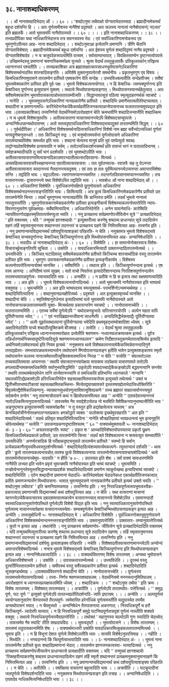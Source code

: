 ## ३८. नानाशब्दाधिकरणम्
। । ओं नानाशब्दादिभेदात् ओं । । ६० । ।
'शब्दोऽनुमा तथैवाक्षो योग्यताभेदतस्सदा ।
ब्रह्मादीनामेकमर्थं बहुधा दर्शयन्ति हि । ।
अतः पूर्णत्वमीशस्य नानैवैषां प्रदृश्यते ।
अतः फलस्य नानात्वं नानैबोपासनं( ना)यत' इति ब्रह्मतर्के ।
अतो भूमत्वमपि नानैवोपास्यते । । ६० । ।
। । इति नानाशब्दाधिकरणम् । । ३८ । ।
तत्त्वप्रदीपिका
यथा नाधिकारिभेदात्तत्र तत्र सवनत्रयस्य भेदः । एवं सर्वाधिकारिणामप्येकरूप एव
भूमगुणोऽपीत्यत आह- नाना शब्दादिभेदात् । । शब्दोऽनुमाऽक्ष इत्येतानि प्रमाणानि । त्रीणि
चैतानि योग्यताविशेषात् । ब्रह्मादीनामेकैकमर्थं बहुधा दर्शयन्ति । अत ईशस्य पूर्णत्वं शब्दादिदृश्यं
नानैव प्रदृश्यते । योग्यताबिशेषादेव । न च क्रतुवदेकरूपत्वमिति वाच्यम् । सर्वसाम्याभावात् ।
विवक्षितसाम्येन दृष्टान्तत्वोपपत्तेः । उच्छिमभेदस्तु प्रमाणानां श्रवणास्किममपेक्ष्य युज्यते । श्रुत्वा
वेदार्थं तस्तुकूलतर्कैः प्रतिकूलतर्कान् परिहृत्य ध्यानानन्तरं पश्यतीति । ।
तत्त्वप्रकाशिका
अत्र ब्रह्मासाक्षात्कारसाधनभूमोपासनेऽधिकारिणां बिशेषसमर्थनादस्ति शास्त्रादिसङ्गतिः ।
अविशेषे तूक्तानुपपत्तेरसौ समर्थनीयः । प्रकृतभूमगुण एव विषयः । किमधिकारिणामुपासने
तारतम्येन प्रतीयते एक्यकारेण वेति सन्देहः । उभयविधबल्पतीतिः सन्देहवीजम् । सर्वेषां
भूमत्वमेक्यकारेण प्रतीयत इति पूर्वः पक्षः । भूमत्वे विशेषकल्पनायोगात् । न हि केषाञ्चि-
त्सम्यक्पूर्णानन्द इति केषाञ्चित् पूर्णानन्द इत्युपासनं युक्तम् । तथात्वे मिथ्योपासनप्रसङ्गात् ।
मिथ्योपासनस्यानर्थहेतुत्वात् । अतः सर्वेषामेक्यकारेण भूमत्वोपासकत्वान्नोस्ततारतम्यीःमति ।
सिद्धान्तयत्सूत्रं पठित्वा स्मृत्युदाहरणर्थकं व्याचष्टे । । नानेति । । भूमत्वमुपासनेऽधिकारिणां
नानाप्रकारेणैव प्रतीयते । शब्दादिभिः प्रमाणैस्तत्यतीतेरेष्टव्यत्वात् । शब्दादीनां च प्रमाणानामधि-
कारिभेदेनानेकधैकैकार्थप्रतीतिजनकत्वान्नानोपासनाच्च फलतारतम्यमुपपद्यत इति भावः ।(तत्त्वप्रकाशिका)
तत्त्वनिर्णयो वेदार्थनियमोऽपरोक्षज्ञानं चेति क्रमभावीनि शब्दादिजन्यानीति शब्दाल्किमः । न च
धूमत्वे विशेषानुपपत्तिः । अतीतवत्सराणां मासानामानन्त्येऽपि बिशेषवदत्राप्युपपत्तेः ।
अन्यानिषेधान्नान्यथोपासनम् । अतो स्तत्वदृष्टावधिकारिणां विशेषसद्भावाद्युक्तं तारतम्यमिति
सिद्धम् । । ६० । ।
गुर्वर्थदीपिका ।'
अधिकारिणां विशेषसमर्थनादित्यत्राधिकारिणां विशेषो नाम ब्रह्मा सर्वेभ्योऽप्यधिकां
पूर्णतां भगवद्रुणेष्वनुसन्धत्ते । ततः किञ्चिदूनं रुद्रः । एवं मनुष्योत्तमपर्यन्तं पूर्णत्वोपासने
अधिकारिणां तारतम्याख्यविशेषः समर्थ्यत इति भावः । शब्दानां चेत्यस्य मानुषं प्रति भुवं
पश्येत्युतो श्वाब्दः तद्योग्यप्रदेशविशेषमेव प्रत्याययति न सर्वम् । ततोऽप्यधिकदर्शनसमर्थं
प्रति तावन्तं भागं न पातालादिभागम् । सर्वज्ञक्रष्यादीन्प्रति तु सर्वं भागं प्रदर्शयति । एवं
भूमशब्दोऽपीति भावः । अतीतवत्सरवासराणामित्यत्रानादिकालमारभ्यातीतवत्सरदिवसाना-
मित्यर्थः । अव्यवहितवत्सरवासरैस्सहाप्यनन्ता एवातीतवत्सरवासराः । ततः पूर्वतनवत्स-
रवासरैः सह तु येऽनन्ता अतीतवत्सरवासरा स्तदानन्त्यं नैतदानन्त्यसदृशम् । एवं ततः ज्ञ
ततः पूर्वमित्यानन्त्येऽप्यनन्ता अवान्तरविशेषाः सन्ति । तद्वदिति भावः । यद्वाऽतीतव-
त्सराणामप्यानन्त्यमस्ति । तदन्तर्गतदिवसानामप्यानन्त्यमस्ति । तत्र वत्सरानन्त्या-
द्वासरानन्त्ये यथा विशेषोऽस्ति तद्वदिति भावः । ।
भावबोधः
ओं नाना शब्दादिभेदात् ओं । । ६० । । अधिकारिणां विशेषेति । पूर्वाधिकरणोपक्षिप्ते
छूगुणोपासने अधिकारिणां विशेषसमर्थनादनन्तरसङ्गतिरिति भावः । किमित्यादि । अत्र
छूत्वं किमधिकारिणामेकप्रकारेणैव प्रतीयते उत तारतम्येनेति चिन्ता । तदर्थं भूमगुणस्य
नानात्वप्रतीतिः किं भ्रान्तिरुत प्रमेति । तदर्थं भूमत्वे नानात्वं नास्तुतास्तीति ।
भूमगुणोपासकानामेकप्रकारेणैव प्रतीयत इत्यङ्गीकार्यं विशेषस्याकल्पनोपपत्तेरिति न्याय-
विवरणानुसारेण पूर्वपक्षमाह- सर्वेषामित्यादिना । अधिकारिभेदेनेति । अनेन यावानेवाधि-
कारेष्विति न्यायविवरणोदाहृतस्मृतितात्पर्यमप्युःता भवति । ।
ननु प्रत्यक्षस्य सर्वप्रमाणोपजीवित्वेन सूत्रे '' प्रत्यक्षादिभेदात् ' इति वक्तव्यम् । यदि
'' तन्मुख्यं ज्ञानशब्दयोः '' इत्युक्तरीत्या करणेषु शब्दस्य प्राधान्यात् सूत्रे तदादित्वेन ग्रहणं
तर्हि स्मृतावनुमानस्य शब्दानन्तरं तदनन्तरं च प्रत्यक्षस्य ग्रहणे किं निमित्तमित्यत आह-
तत्त्वर्णय इति । ।
ननु प्रमाणान्यप्यविद्यमानमर्थं दशेयपुरित्याशङ्कां परिहरति- न चेति । ननूक्तमत्र भूमत्वे
विशेषसद्भावे केषाञ्चित् सभ्यवपूर्णानन्दः केषाञ्चित् किञ्चित्पूर्णानन्द इति मिथ्योपासनमित्यत
आह- अन्यानिषेधादिति । । ३८ । ।
भावदीपः
अं नानाशब्दादिभेदात् अं- । । ६० । । विशेषेति । । ज्ञ सामान्येनोक्तस्यात्र विशेष-
विचारार्च्छ्रसङ्गतिरपि सूचिता । । उक्तेति । । यावदधिकारमित्यादौ उक्तानन्दादितारतम्येत्यर्थः
। । उभयविधेति । । किञ्चित् घटादिवस्तु सर्वेषामेकप्रकारेणैव प्रतीयते किञ्चिच्च शास्त्रार्थादिकं
वस्तु तारतम्येन प्रतीयत इति भावः । भूमगुणः उपासकानामेकप्रकारेणैव प्रतीयत
इत्यङ्गीकार्यम् । विशेषस्य कल्पनोपपत्तेरित्यन्यत्रोक्तं व्यनक्ति । । सर्वेषामिति । । तथात्व
इति । । किञ्चित्पूर्णानन्दत्व इत्यर्थः । एष परम आनन्दः । अनिर्देश्यं परमं सुखम् । यतो
वाचो निवर्तन्त इत्यादेरीशानन्दस्य निरतिशयपूर्णानन्दत्वेन तरतमभावापन्नपूर्णत्व-
स्याभावादिति भावः । । अनर्थेति । । न प्रतीके न हि स इत्यत्र तथा वक्ष्यमाणत्वादिति
भावः । । अत इति । । भूमत्वे विशेषकल्पनायोगादित्यर्थः । । अतो भूमत्चमपि नानैवोपास्यत
इति भाष्यार्थ वक्तुमाह । । भूमत्चमिति । । अत इति भाष्यपदस्य स्मत्युक्तार्थ-
परामर्शिनोऽन्यमप्यर्थमाह । । शब्दादिभिरित्यादिना । । शब्दानुमानप्रत्यक्षैरित्यर्थः ।
प्रदृश्यते । अत इत्युक्तस्मृत्यर्थं व्यनक्ति । । शब्दादीनां चेति । । स्मृतिशेषानुरोधेनात
इत्यादिभाष्यं यतो भूमत्वमपि नानैवोपास्यते अतो नानोपासनात्कलतारतम्यमपि युक्त-
मित्यर्थतया प्रकारान्तरेण व्याचष्टे । । नानोपासनाच्चेति । । फलतारतम्यमिति । । एतच्च सर्वेषां
पूर्णत्वेऽपि '' यथोदचनकुभादेः सरित्सागरयोरपि । अल्पेन महता वापि पूर्तिर्वोग्यतया
भवेत् ' । । '' एवं नरादिब्रह्मान्तजीवानां साधनैरपि । अनादिसिद्धैर्भक्त्याद्यैः पूर्तिर्योग्यतया
भवेत्' ' । । '' अल्पैः पूइर्तस्तथाल्पानां पूर्तियोग्यतया भवेदिति प्रथमवृहद्भाष्योक्तदिशा
ध्येयम् । सूत्रे अक्षादिभेदादिति वाच्ये शब्दादीत्युक्तिक्रमे बीजमाह । । तत्वेति । । वेदार्थं
श्रुत्वा तस्तुकूलतर्कैः प्रतिकूलतर्कान् परिहृत्य ध्यानानन्तरमपरोक्षतः प्रत्येतीति श्रवणमन-
नध्यानफलक्रमात्कम इत्यर्थः । पूर्वत्र तन्निर्धारणार्थनियमसादृष्टेरित्यादिसूत्रे श्रवणमननध्यानफलान'' क्रमेण निर्देशात्तस्तुकणमेतत्तत्वर्क्त्यिय इत्यादि ' अर्थनियमोऽयमेवास्यार्थ इति
नियम इत्यर्थः ' ननूक्तमत्र थत्वे विशेषकल्पनायामेकैकस्मिन्नेवानन्दादिगुणे तत्तद्यह्येतर-
तमभावापन्नथत्वस्याभावेन तथोपासने ष्णियोपासनाप्रसङ्ग इतीति भावेन प्रत्युक्तशङ्काश्य
स्मृतौ तथोपासनेन फलस्य नानात्वमेवास्तीत्युक्तिक्त्यसमाधिना निराह '' न चेति ''
वत्सेति '' संवत्सरोऽस्तः तच्चयपतितमासा अप्यनन्ताः ' तथापि संवत्सरानन्त्यापेक्षया
मासक्त्य तदपेक्षया वासरणामले ततोऽपि क्ष्णलवादीनामक्त्यमधिकमिति
सर्वानुभवसिद्धमिति ' प्रकृतेऽपि श्यवदाच्चाद्येकैकङ्ख्येऽपि बद्ध्यनत्यानि सन्त्येव ' तथापि
तत्तथक्चेतद्घेधेन तानि तान्येवानन्त्यानि तं तमधिकलिं प्रतिभान्ति ध्यानकाले '
नान्यानि ' यथलकोटिर्द्यप्रकाशोऽपि हरिरधिकारिभेदेन सहस्रलक्षामितभास्करोपम
इत्युच्यते तथेत्यर्थः ' उक्तं च द्वितीच्मीताभाष्यटीकायां सहसलक्षामितकच्चिन्त-
मित्येतद्व्याख्यावसरे द्रस्तरुषयह्येताभेदात्विधोक्तिरिति ' विवृतमेतद्वैशेषिकाधिकणानु-
व्याख्यानसुधयोरणुत्वाविशत्युक्तिप्रकणे ' तच्च ब्रह्मपरं साक्षात्सर्वानन्त्ययुतं सदेक्त्येन
ग्रन्येन ' ननु तावन्मात्रोपासने कथं न ह्मियोपासनमित्यत आह '' अन्येति ''
एतावदेवास्यानन्त्यं नातोऽधिकमित्यनुपासनादित्यर्थः ' तावत्त्वमेव नैव स्याद्देशेऽप्येतन्न नो
मतमिति वैशेषिकनयानुभाष्यत्सैरिति भावः ' अङ्गुष्टमात्र इत्युपासनमपि व्यक्त्यपेक्षयैव ' न
तु वस्तुत इति हद्यपेक्षयेत्यत्र व्यस्तम् ' अत्र केनचिदर्वाचीनेनोस्तक्ष्णालग्नताप्रकारः
क्ष्णकोद्धारे व्यक्तः ' फलोक्त्या द्व्यर्थमुपसहरति '' अत इति '' शब्दादिभेदादित्यर्थः '
तदर्थः प्रतिवृत शब्दादिभिरित्यादिना ' नानेति सौत्रप्रतिज्ञायां भावप्रधानत्वं भूम
इत्यनुवृत्तिं चोपेत्यार्थमाह '' थत्वेति '' उपासनाप्रकणादृष्टाविश्यतम् '' ६० ''
वाक्यार्थमुक्तावली
५- नानाशब्दादिभेदात् अं- ३ - ३ - ६० '' अत्रलरसङ्गतिः स्पष्ट' । प्रकृत श '
आच्चादिविशेषतयोपास्यतया प्रकृतो छूक्ष्णः किमधिकालिमेकप्रकाले प्रतीयते, उत
तारतम्येनेति चिन्ता ' तदर्थं क्ले विशेषकल्पना न क्त्यवत्युत सम्भवतीति '
उभयविधेति ' अनर्प्यरत्रादिकं हि परीक्षकदृष्ट्यनुसले तारतम्येन प्रतीयते ' स्तम्भो हि
सर्वान् प्रत्येकप्रकाणैत्युभयविधवस्तुदर्शनमित्यर्थः ' शब्दादिभेदादित्यंशव्यावर्त्यमकल्पने-
त्युस्तन्यायं दर्शयति ' - थत्व इति ' छूत्वे तारतम्यकल्पनायन्नोत् ततश्च छूत्वे
विशेषकल्पनायाः तारतम्येनोपासनायाश्चायशोदित्यर्थः ' थत्वे तारतम्येनोपासनाच्चेमुप-
पादयति ' न हीति '७ ०-. । उपास्यत इति शेषः । सर्वं वाक्यं सावधारणमिति नानैवेति
लभ्यत इति भावेन प्रवृत्तं भूमत्चमपि नानैवोपास्यत इति भाष्यं व्याचष्टे । भूमत्वमिति ।
तज्ज्ञेत्वेनानूनतेस्युस्तसिद्धानान्यायप्रदर्शकं शब्दादिभेदादित्यंशं प्रमाणेन व्याकुर्वच्छब्द
इत्यादिभाष्यं व्याचष्टे । शब्दादिभिरिति । एतेन शब्दादीनां प्रमाणानां भेदादधि-
कारिभेदमपेक्ष्य भेदादनेकधा एकार्थप्रतीतिजनकत्वात् प्रतीतेः प्रमाणजन्यत्वेन मिथ्योपासना-
भावात् भूमत्यमुपासने नानाप्रकारेणैव प्रतीयते इत्यर्थ उक्तो भवति । '' शब्दोऽनुमा
तथैवात्र' ' इति क्रमनियामकमाह । तत्वनिर्णय इति । ननु निरवधिकपूर्णत्वरूपभूमत्वस्यैक-
प्रकारत्वात् प्रमाणान्यपि विद्यमानमर्थं कथं दशेयपुरित्यत आह । न चेति । यथा वत्सराणां
मासानां चानन्त्येऽप्येकैकवत्सरस्य द्बादशमासात्मकत्वेन वत्सरानन्त्यात् मासानन्त्ये
विशेषोऽस्ति । एवमानन्दादौ स्वस्वाधिकारानुसारेणोपस्थिते पूर्णत्वेऽपि विशेषो विद्यत इति
भावः । ननु स्वस्वाधिकारानुसारेणोपस्थिते पूर्णत्वस्य मासानन्त्यापेक्षया वत्सरानन्त्यस्येवा-
सम्यक्पूर्णत्वेन केषाञ्चिन्मिथ्योपासनाप्रसङ्ग इत्यत आह । अन्येति ।
तत्त्वसुबोधिनी
५- नानाशब्दादिभेदात् मे । अधिकारिणां विशेषेति । पूर्वाधिकरणोक्तभूमुगुणोपासने
अधिकारिणां विशेषसमर्थनान्दननन्तरसङ्गतिरिति भावः । उक्तानुपपत्तेरिति । उक्तातार-
तम्यानुपपत्तेरित्यर्थः । कुतो न इत्यत आह । तथात्वेति । ननु प्रत्यक्षस्य सर्वप्रमाणोप-
जीवित्वेन सूत्रे प्रत्यक्षादिभेदादिति वक्तव्यम् । यदि तन्मुख्यमित्युत्तारीत्या करणेषु शब्दस्य
प्रधान्यात् सूत्रे तदादित्वेन ग्रहणम् । तर्हि स्मृतावनुमानस्य शब्दानन्तरं तदनन्तरं च
प्रत्यक्षस्य ग्रहणे किं निमित्तमित्यत आह । तत्वनिर्णय इति । ननु प्रमाणान्यप्यविद्यमानार्थं
दर्शयेयुः इत्याशङ्क्य परिहरति । नचेति । विशेषवदतीतवत्सराणामानन्त्येऽपि अन्योन्यं
अवान्तरविशेषवदित्यर्थः । नन्वत्र भूमत्वे विशेषसद्भावे केषाञ्चित् किञ्चित्पूर्णानन्द इति
मिथ्योपासनप्रसङ्ग इत्यत आह । नान्यनिषेधकत्वादिति । । ३८ । ।
वाक्यार्थविवरणम्
विशेषः तारतम्यम् । अन्यथा भूमोपासने अधिकारविशेषाभावे । । उक्तेति । ।
उपासकतारतम्येत्यर्थः । । उभयविधेति । । दूरस्थं वस्तु दूरवर्तिभिस्तारतम्येन प्रतीयते ।
समीपस्थं वस्तु सर्वैरकप्रकारेण प्रतीयत इत्यर्थः । शब्दादिभेदादिति सूत्रखण्डार्थमाह । ।(वाक्यार्थविवरणत्रे
शब्दादीनां चेति । । नानोपासनाच्चेति । । पूर्णत्वस्य तरतमभावेनोपासनादित्यर्थः । तत्त्व-
निर्णय श्रवणरूपशब्दफलम् । वेदार्थनियमो मननरूपानुमितिफलम् । अपरोक्षज्ञानं च
ध्यानरूपप्रत्यक्षफलमिति ध्येयम् । । शब्दादिक्रमः । । '' शब्दोऽनुमा तथैवा ' इति क्रमः ।
विशेषः तारतम्यम् । विशेषवत् तारतम्यवत् । । अत्रापीति । । पूर्णत्वेऽपि तारतम्योप-
पत्तेरित्यर्थः । '' समुद्रः पूर्णः, घटः पूर्णः '' इत्युक्ते पूर्णत्वेऽपि तारतभ्यप्रतीतिदर्शनादि-
त्यपि द्रष्टव्यम् । । । अन्येति । । अल्पपूर्णत्वं स्वयोग्यतानुसारेण यैरुपास्यते तैरल्पपूर्ण-
त्वमेवास्ति हरेर्नाधिकं पूर्णत्वमस्तीति यद्युपास्येत तस्यैव अन्यथोपासनं स्यात् । न
चैवमुच्यते । अन्यनिषेधेन तैरुपासनाया अकरणात् । निरवधिकपूर्णे च हरौ किञ्चित्पूर्ण-
त्वादेरपि सत्त्वात् । न हि निरवधिकपूर्णे समुद्रे घटनिष्ठपूर्णतासदृशं पूर्णत्वं नास्तीति शक्यते
वक्तुम् । तथात्वे निरवधिकपूर्णत्वस्यैवाप्राप्तेरिति । । तथोक्तं ' महागुणस्य चाल्पोऽपि गुणः
स्यादिति चेद्भवेत् । तावत्त्वमेव नैव स्यादि' तीति सम्प्रदायविदः । । भूमत्वदृष्टौ । ।
भूमत्वोपासने । । विशेषः तारतम्यम् । तारतम्यं तदुपासकानामिति शेषः । ।
वाक्यार्थमञ्जरी
उक्तेति यावदधिकारमित्कुहफलतारतम्यमित्यर्थः । । भूमत्व इति । । न हि विभूनां
देशतः पूर्णत्वे विशेषोऽस्तीति भावः । सत्यपि विशेषेऽनुपपत्तिमाह । । नहीति । । मिथ्येति । ।
भगवदानन्दे किं चित्पूर्णत्वाभावादिति भावः । । ऽ- नानाशब्दादिभेदात् अं- । । भूमत्वं नाना
तारतम्येनैव प्रतीयते कुतः शब्दादिप्रमाणानां भेदात् । तारतम्येन ज्ञानजनकत्वस्वा-
भाव्यादित्यर्थः । ननु प्रत्यक्षस्य सर्वप्रमाणोपजीव्यत्वेन प्राधान्यात्से प्रत्यक्षादीति
वक्तव्यम् । यदि '' तन्मुख्यं ज्ञानशब्दयोः 'रिक्तहरीत्याकरणेषु शब्दस्य प्राधान्यात्तदादित्वेन
ग्रहणं तर्हि स्मृतौ शब्दानन्तरं प्रत्यक्षमनुक्त्वानुमानग्रहणे किं निमित्तमित्यत आह । ।
तत्त्वनिर्णय इति । । ननु प्रमाणान्यप्यविद्यमानार्थं कथं दशेययुरित्याशङ्क्य परिहरति । । न
चेति । । अतीतेति । । वषपिक्षया वासराणां बहुत्वादिति भावः । । अत्रापीति । ।
घटकूपादीनां जलपूर्णत्वे विशेषदर्शनादिति भावः । ननूक्तमत्र मिथ्योपासनप्रसङ्ग इति तत्राह
। । अन्यानिषेधादिति । । एतावदेव नाधिकमित्यनिषेधादिति भावः । । ३८ । ।
